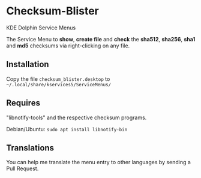 # Checksum-Blister
KDE Dolphin Service Menus

The Service Menu to **show**, **create file** and **check** the **sha512**, **sha256**, **sha1** and **md5** checksums via right-clicking on any file.

## Installation
Copy the file ```checksum_blister.desktop``` to ```~/.local/share/kservices5/ServiceMenus/```

## Requires
"libnotify-tools" and the respective checksum programs.

Debian/Ubuntu: ```sudo apt install libnotify-bin```

## Translations
You can help me translate the menu entry to other languages by sending a Pull Request.
